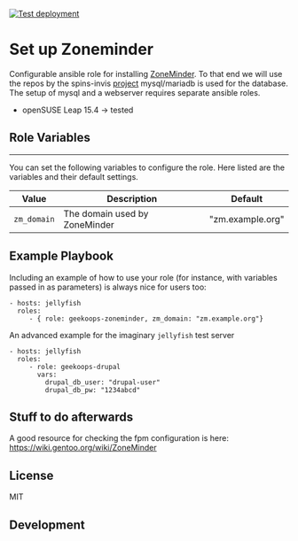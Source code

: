 [![Test deployment](https://github.com/GeekOops/geekoops-zoneminder/actions/workflows/CI.yml/badge.svg)](https://github.com/GeekOops/geekoops-zoneminder/actions/workflows/CI.yml)

# Set up Zoneminder

Configurable ansible role for installing [ZoneMinder](https://zoneminder.com/).
To that end we will use the repos by the spins-invis [project](https://build.opensuse.org/package/show/spins:invis:15:common/ZoneMinder)
mysql/mariadb is used for the database. The setup of mysql and a webserver
requires separate ansible roles.

- openSUSE Leap 15.4 -> tested

## Role Variables
--------------

You can set the following variables to configure the role. Here listed are the variables and their default settings.


| Value | Description | Default |
|-------|-------------|---------|
|`zm_domain` | The domain used by ZoneMinder | "zm.example.org" |

## Example Playbook

Including an example of how to use your role (for instance, with variables passed in as parameters) is always nice for users too:

    - hosts: jellyfish
      roles:
         - { role: geekoops-zoneminder, zm_domain: "zm.example.org"}

An advanced example for the imaginary `jellyfish` test server

    - hosts: jellyfish
      roles:
         - role: geekoops-drupal
           vars:
             drupal_db_user: "drupal-user"
             drupal_db_pw: "1234abcd"

## Stuff to do afterwards
A good resource for checking the fpm configuration is here: https://wiki.gentoo.org/wiki/ZoneMinder

## License

MIT

## Development

